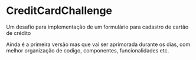 # CreditCardChallenge
Um desafio para implementação de um formulário para cadastro de cartão de crédito

Ainda é a primeira versão mas que vai ser aprimorada durante os dias, com melhor organização de codigo, componentes, funcionalidades etc.
